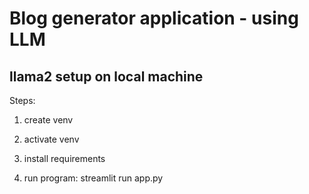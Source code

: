 # Blog generator application - using LLM 
## llama2 setup on local machine

Steps:
1) create venv


2) activate venv


3) install requirements


4) run program: 
streamlit run app.py
